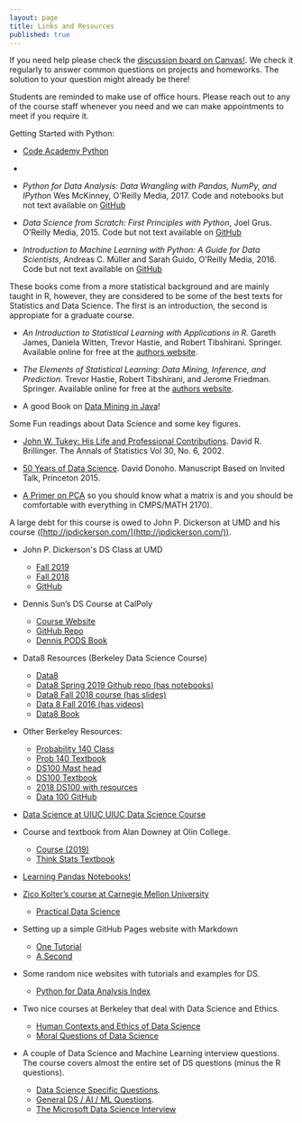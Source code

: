 ```yaml
---
layout: page
title: Links and Resources
published: true
---
```


If you need help please check the [discussion board on Canvas!](https://tulane.instructure.com/courses/2206549/discussion_topics). We check it regularly to answer common questions on projects and homeworks.  The solution to your question might already be there!

Students are reminded to make use of office hours.  Please reach out to any of the course staff whenever you need and we can make appointments to meet if you require it.

Getting Started with Python:
* [Code Academy Python](https://www.codecademy.com/learn/learn-python-3)
* 

* *Python for Data Analysis: Data Wrangling with Pandas, NumPy, and IPython* Wes McKinney, O'Reilly Media, 2017. Code and notebooks but not text available on [GitHub](https://github.com/wesm/pydata-book)
* *Data Science from Scratch: First Principles with Python*, Joel Grus. O’Reilly Media, 2015. Code but not text available on [GitHub](https://github.com/joelgrus/data-science-from-scratch)
* *Introduction to Machine Learning with Python: A Guide for Data Scientists*, Andreas C. Müller and Sarah Guido, O'Reilly Media, 2016.  Code but not text available on [GitHub](https://github.com/amueller/introduction_to_ml_with_python)

These books come from a more statistical background and are mainly taught in R, however, they are considered to be some of the best texts for Statistics and Data Science.  The first is an introduction, the second is appropiate for a graduate course.
* *An Introduction to Statistical Learning with Applications in R.* Gareth James, Daniela Witten, Trevor Hastie, and Robert Tibshirani. Springer.  Available online for free at the [authors website](http://faculty.marshall.usc.edu/gareth-james/ISL/).
* *The Elements of Statistical Learning: Data Mining, Inference, and Prediction.* Trevor Hastie, Robert Tibshirani, and Jerome Friedman. Springer.  Available online for free at the [authors website](https://web.stanford.edu/~hastie/ElemStatLearn/).

* A good Book on [Data Mining in Java](https://www.cs.waikato.ac.nz/ml/weka/book.html)!

Some Fun readings about Data Science and some key figures.
* [John W. Tukey: His Life and Professional Contributions](https://cmsc320.github.io/files/tukey.pdf).  David R. Brillinger.  The Annals of Statistics Vol 30, No. 6, 2002.
* [50 Years of Data Science](https://courses.csail.mit.edu/18.337/2015/docs/50YearsDataScience.pdf). David Donoho.  Manuscript Based on Invited Talk, Princeton 2015.

* [A Primer on PCA](https://www.cs.princeton.edu/picasso/mats/PCA-Tutorial-Intuition_jp.pdf) so you should know what a matrix is and you should be comfortable with everything in CMPS/MATH 2170).

A large debt for this course is owed to John P. Dickerson at UMD and his course ([http://jpdickerson.com/](http://jpdickerson.com/)).

* John P. Dickerson's DS Class at UMD 
  * [Fall 2019](https://cmsc320.github.io/) 
  * [Fall 2018](http://www.cs.umd.edu/class/fall2018/cmsc320/) 
  * [GitHub](https://github.com/cmsc320)

* Dennis Sun’s DS Course at CalPoly 
  * [Course Website](http://users.csc.calpoly.edu/~dsun09/data301/lectures.html)
  * [GitHub Repo](https://github.com/dlsun/Data301Winter2019)
  * [Dennis PODS Book](https://github.com/dlsun/pods)

* Data8 Resources (Berkeley Data Science Course)
  * [Data8](http://data8.org/) 
  * [Data8 Spring 2019 Github repo (has notebooks)](https://github.com/data-8/materials-sp19)
  * [Data8 Fall 2018 course (has slides)](http://data8.org/fa18/)
  * [Data 8 Fall 2016 (has videos)](http://data8.org/fa16/)
  * [Data8 Book](https://www.inferentialthinking.com/chapters/intro)

* Other Berkeley Resources:
  * [Probability 140 Class](http://prob140.org/)
  * [Prob 140 Textbook](http://prob140.org/textbook/chapters/README)
  * [DS100 Mast head](http://www.ds100.org/)
  * [DS100 Textbook](https://www.textbook.ds100.org/)
  * [2018 DS100 with resources](http://www.ds100.org/sp18/syllabus)
  * [Data 100 GitHub](https://github.com/DS-100)

* [Data Science at UIUC UIUC Data Science Course](https://github.com/Yiming-Gao/UIUC-Spring-2017/tree/master/INFO-490)

* Course and textbook from Alan Downey at Olin College.
  * [Course (2019)](https://sites.google.com/site/olinds19/)
  * [Think Stats Textbook](https://greenteapress.com/wp/think-stats-2e/)

* [Learning Pandas Notebooks!](https://github.com/tdpetrou/Learn-Pandas)

* [Zico Kolter’s course at Carnegie Mellon University](http://zicokolter.com/courses/)
  * [Practical Data Science](http://www.datasciencecourse.org/)

* Setting up a simple GitHub Pages website with Markdown
  * [One Tutorial](https://nicolas-van.github.io/easy-markdown-to-github-pages/)
  * [A Second](https://github.com/kbroman/simple_site)

* Some random nice websites with tutorials and examples for DS.
  * [Python for Data Analysis Index](http://hamelg.blogspot.com/2015/12/python-for-data-analysis-index.html)

* Two nice courses at Berkeley that deal with Data Science and Ethics.
  * [Human Contexts and Ethics of Data Science](https://hce-sts.org/)
  * [Moral Questions of Data Science](https://bcourses.berkeley.edu/courses/1477033)

* A couple of Data Science and Machine Learning interview questions.  The course covers almost the entire set of DS questions (minus the R questions).
  * [Data Science Specific Questions](https://www.springboard.com/blog/data-science-interview-questions/).
  * [General DS / AI / ML Questions](https://www.springboard.com/blog/machine-learning-interview-questions/).
  * [The Microsoft Data Science Interview](https://towardsdatascience.com/the-microsoft-data-scientist-interview-e511d6947652)
